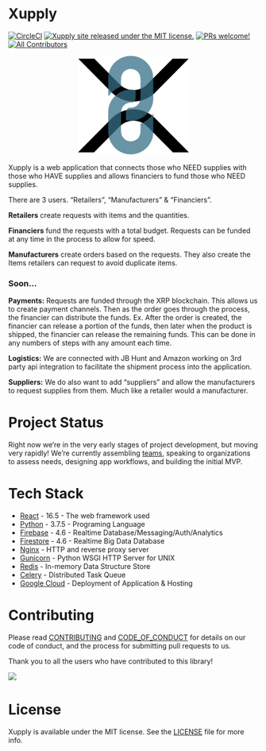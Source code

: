 # Xupply

[![CircleCI](https://circleci.com/gh/CASL-AE/supplyme-admin.svg?style=svg&circle-token=96cba64460e7ac5f2a898d06b3755b6fb9e599bc)](https://circleci.com/gh/CASL-AE/supplyme-admin)
[![Xupply site released under the MIT license.](https://img.shields.io/badge/license-MIT-blue.svg)](./LICENSE)
[![PRs welcome!](https://img.shields.io/badge/PRs-welcome-brightgreen.svg)](./CONTRIBUTING.md)
[![All Contributors](https://img.shields.io/badge/all_contributors-1-blue.svg?style=flat-square)](#contributors-)


<p align="center">
  <img height="200px" width="auto" src="public/www/img/logo.png">
</p>

Xupply is a web application that connects those who NEED supplies with those who HAVE supplies and allows financiers to fund those who NEED supplies.

There are 3 users. “Retailers”, “Manufacturers” & “Financiers”.

**Retailers** create requests with items and the quantities.

**Financiers** fund the requests with a total budget. Requests can be funded at any time in the process to allow for speed.

**Manufacturers** create orders based on the requests. They also create the Items retailers can request to avoid duplicate items.

### Soon...

**Payments:** Requests are funded through the XRP blockchain. This allows us to create payment channels. Then as the order goes through the process, the financier can distribute the funds. Ex. After the order is created, the financier can release a portion of the funds, then later when the product is shipped, the financier can release the remaining funds. This can be done in any numbers of steps with any amount each time.

**Logistics:** We are connected with JB Hunt and Amazon working on 3rd party api integration to facilitate the shipment process into the application.

**Suppliers:** We do also want to add “suppliers” and allow the manufacturers to request supplies from them. Much like a retailer would a manufacturer.


# Project Status
Right now we’re in the very early stages of project development, but moving very rapidly! We’re currently assembling [teams](https://github.com/CASL-AE/supplyme-admin/blob/master/TEAM.md), speaking to organizations to assess needs, designing app workflows, and building the initial MVP.

# Tech Stack

* [React](https://www.react.com/) - 16.5 - The web framework used
* [Python](https://www.python.org/download/releases/3.5.1/) - 3.7.5 - Programing Language
* [Firebase](https://firebase.google.com/) - 4.6 - Realtime Database/Messaging/Auth/Analytics
* [Firestore](https://firebase.google.com/docs/firestore/) - 4.6 - Realtime Big Data Database
* [Nginx](https://nginx.org/en/) - HTTP and reverse proxy server
* [Gunicorn](https://github.com/benoitc/gunicorn) - Python WSGI HTTP Server for UNIX
* [Redis](https://redis.io/) - In-memory Data Structure Store
* [Celery](https://github.com/celery/celery) - Distributed Task Queue
* [Google Cloud](https://google.com) - Deployment of Application & Hosting

# Contributing

Please read [CONTRIBUTING](CONTRIBUTING.md) and [CODE_OF_CONDUCT](https://github.com/CASL-AE/supplyme-admin/blob/master/CODE_OF_CONDUCT.md) for details on our code of conduct, and the process for submitting pull requests to us.

Thank you to all the users who have contributed to this library!

<a href="https://github.com/CASL-AE/supplyme-admin/graphs/contributors">
  <img src="https://contributors-img.firebaseapp.com/image?repo=CASL-AE/supplyme-admin" />
</a>

# License

Xupply is available under the MIT license. See the [LICENSE](LICENSE) file for more info.
